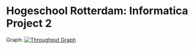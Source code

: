 # Hogeschool Rotterdam: Informatica Project 2

Graph:
[![Throughput Graph](https://graphs.waffle.io/Wiejeben/HR-Project-2/throughput.svg)](https://waffle.io/Wiejeben/HR-Project-2/metrics)
